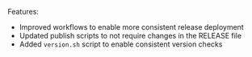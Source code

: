 
Features:
* Improved workflows to enable more consistent release deployment
* Updated publish scripts to not require changes in the RELEASE file
* Added `version.sh` script to enable consistent version checks
